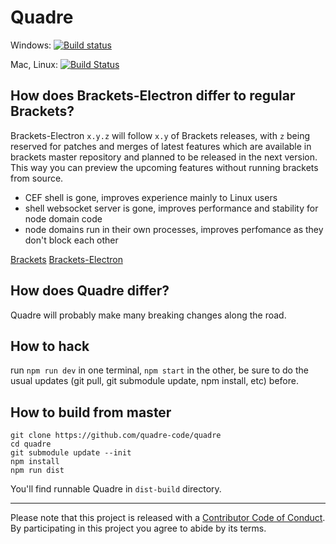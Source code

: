 # Quadre

Windows: [![Build status](https://ci.appveyor.com/api/projects/status/9j6aw25isnol3uig/branch/master?svg=true)](https://ci.appveyor.com/project/ficristo/quadre/branch/master)

Mac, Linux: [![Build Status](https://travis-ci.org/quadre-code/quadre.svg?branch=master)](https://travis-ci.org/quadre-code/quadre)

## How does Brackets-Electron differ to regular Brackets?

Brackets-Electron `x.y.z` will follow `x.y` of Brackets releases, with `z` being reserved for patches and merges of latest features which are available in brackets master repository and planned to be released in the next version. This way you can preview the upcoming features without running brackets from source.

- CEF shell is gone, improves experience mainly to Linux users
- shell websocket server is gone, improves performance and stability for node domain code
- node domains run in their own processes, improves perfomance as they don't block each other

[Brackets](https://github.com/adobe/brackets)
[Brackets-Electron](https://github.com/brackets-userland/brackets-electron)

## How does Quadre differ?

Quadre will probably make many breaking changes along the road.

## How to hack

run `npm run dev` in one terminal, `npm start` in the other, be sure to do the usual updates (git pull, git submodule update, npm install, etc) before.

## How to build from master

```
git clone https://github.com/quadre-code/quadre
cd quadre
git submodule update --init
npm install
npm run dist
```

You'll find runnable Quadre in `dist-build` directory.


---

Please note that this project is released with a [Contributor Code of Conduct](https://github.com/adobe/brackets/blob/master/.github/CODE_OF_CONDUCT.md). By participating in this project you agree to abide by its terms.
